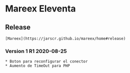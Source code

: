 # Mareex Eleventa

## Release
```
[Mareex](https://jarscr.github.io/mareex/home#release)
```

### Version 1 R1 2020-08-25
````
* Boton para reconfigurar el conector
* Aumento de TimeOut para PHP
````


